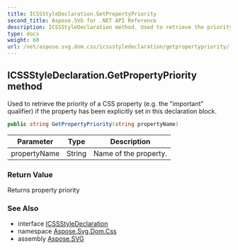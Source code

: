 ```yaml
---
title: ICSSStyleDeclaration.GetPropertyPriority
second_title: Aspose.SVG for .NET API Reference
description: ICSSStyleDeclaration method. Used to retrieve the priority of a CSS property e.g. the important qualifier if the property has been explicitly set in this declaration block
type: docs
weight: 60
url: /net/aspose.svg.dom.css/icssstyledeclaration/getpropertypriority/
---
```

## ICSSStyleDeclaration.GetPropertyPriority method

Used to retrieve the priority of a CSS property (e.g. the "important" qualifier) if the property has been explicitly set in this declaration block.

```csharp
public string GetPropertyPriority(string propertyName)
```

| Parameter | Type | Description |
| --- | --- | --- |
| propertyName | String | Name of the property. |

### Return Value

Returns property priority

### See Also

* interface [ICSSStyleDeclaration](../)
* namespace [Aspose.Svg.Dom.Css](../../icssstyledeclaration/)
* assembly [Aspose.SVG](../../../)
